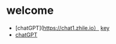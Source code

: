 # welcome
- [chatGPT](https://chat1.zhile.io）
  [key](eyJhbGciOiJkaXIiLCJlbmMiOiJBMjU2R0NNIn0..18gO3Q-fDgyqaU9p.Dq5BUb3BB8XsOjx316smIziripfw2kise2n2WrqyzzK5J0aAKvn1-utCMoJJ2mWa1CHAV3jM2OztlbHmVGauyC2cogn7aJYBv1qv-hi6bqWF-LkhlMZ-tPO1WKYpHV4ViQ8k3Vsyu4-aCVsOQuh9389YhsMPtdT_LwRyTIMtmELoWecCVZ0Az4HbhZ-1Icgiakzfq4XDM4nHm9mdPZtqfz50P_pnQOzJI8mu8mFFmnC_KNYTMDTb5tBq8ogntanmsps568IYMOLQtdzmIoB3Co9y9YoIq4WyaiWyEGslfaX6h0HJ_YcZUMW6XoKBbIMsl1skmH5xB6YDRX-aL8Ir1tsEvS6NQ-0jlUnabHcDOelGh9ssyJE9WaAzvbxqBTzNQ43Mf_dVQ3Imd4qOAA0F9xk75ZAi6_ohhdbF-D8amgs915YXuKPvVqiCcn3ngqaDSXp1S8MbrmDmWa04EcG2_uGQ2v5OrQl2DeHMy-D8WZQKgnnRxKlE8U_6AteHc9_LMEBxO2eBH3zV3b98VGf7y2RfmCBQ8WhIJKL0ETjPzhrs6_zgUY2ycNztAZoWZiXBysZo15UdY4vhWOlmnYG0kyml4SXXJMKdb5IrmpRbAmz4lY741ogs4EOlQDQ3ZXWlTGaF0evIfzULlIItcuqESa2QyVn4urtUzCm9R9MYT4G93JvKSBH0c9mDz6Etqs1rcRs53MgYQzaNJ0SaIKU6vzAnXMGnFnaxXv7Z7xOZTPLwZx1IyERySaIjElPxINSmRshb95gGPZORfRvMVRzvFULUP-_afsx0K3_VabptQTXbGUeMjPwkIijuqt8MGc10_vLPY08Jb6o2Zsk0zgwzpHXLbeXWGNGPgZdgVAOKrW50QKhvPJ9-bNVJRR0nXv9tQPN4azBfqfE9JN56y6_NeimmfuqnEBbGjZhuB8331NnMbVIjkvEtZOD27l_Mh8coVmj9_5LaS9jmqqXOL2ZNFFloJHY7ILkRUtS_1gems0jQYi2ew-5_Im876C9eVupfMPu7UtC1U4ZTNeCSjak0GMQUTnBVMwk1QEZSbBE1q0DJkHwHf8di2RcYTDecV6Fpk8rpcAM0ySWnj0G626QQjiGlzGExh4CNJtwz1125kUjB7389jog892UrEAQHBdT70tGE9RuPusFE-3Wj7E21r8uofpr2ZjNHyghGBLf6HJLx6fghj3lmINwij5TteDYpq1CzjgFMnkq4sOdXKoce05zT93PU-yIFjryGBxI4BIH7wSh0SLzU8Z-WK2kNCE7KelnxcE8m4LNbTmWE-exhkMLBrlEIZGN6CyW_FyQMMt-kSH4-j6G47XKIt1eE7cBVMZ_FzLNExFAYSof5bnoaPr2tM_bTCC-YA3QHuEWfedlbGB_jMpouUhcwh0an5O5n1boTb2cbtYJ2KMX-tsuo6rp-lGfiVO_KPYazFpqbZJQu2-T3h4vjRyuNCKB_OThz81olxwZ5XrxchYRWIonHHpVNmL9F1cEAEvu2KJ7__gtFAboTJ0E-9hFe07UFbBK0jeoceib26-xvaQ2_TgBYjBmfJe5FVBoC0WNyK87rIWKCIzIEZu6VY3U1pI9dpFZ-gtP6f4DzhB7FnRRlT_PkdcrKPyvwzPaDzkNsN-vEZw71LkmV6WYmYHGzuSkquN66XWJaALk_wThb_Yhuw4ApJcgW4rUVhOb-bL1y1FIakWhuWArW61HSTneQkzVJq32K0W01HwLW6n2x3jo7n9Zn4CTzlHkATRk1S7BPdEg489aHBQbFFoPcer74BgmKBMzzWZRIFrzdfS6rNMPFYATkBa7YrbyKWqa6fAMTvm3qCYcglcUyIen1Ofmd-xJl9PRX8Y-SDoJKBR66y6JuOnP5gGGRi_NXk77UC0DzCQDCv0y0ay9hWHj1pk5yDG38iMBcbcBSBS6uLDl_4_xrTBlFNjFl4rfHyepVyWK0cODERvQenJJTcmf0e2K9PV-3lMUXHqLvog)
- [chatGPT](https://chat.openai.com)
